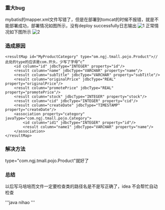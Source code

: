 ### 重大bug

mybatis的mapper.xml文件写错了，但是在部署到tomcat的时候不报错，就是不能部署成功，部署情况如图所示，没有deploy successfully日志输出
![1](https://user-images.githubusercontent.com/34411304/71875263-dc3ea000-315e-11ea-998b-af00e3f6728a.png)
正常情况如下图所示
![2](https://user-images.githubusercontent.com/34411304/71875765-12305400-3160-11ea-82f3-6ad0d3ca7a13.png)

### 造成原因

    <resultMap id="MyProductCategory" type="om.ngj.tmall.pojo.Product">//此处的type的应该是com.开头，少写了字母“c”
        <id column="id" jdbcType="INTEGER" property="id"/>
        <result column="name" jdbcType="VARCHAR" property="name"/>
        <result column="subTitle" jdbcType="VARCHAR" property="subTitle"/>
        <result column="originalPrice" jdbcType="REAL" property="originalPrice"/>
        <result column="promotePrice" jdbcType="REAL" property="promotePrice"/>
        <result column="stock" jdbcType="INTEGER" property="stock"/>
        <result column="cid" jdbcType="INTEGER" property="cid"/>
        <result column="createDate" jdbcType="TIMESTAMP" property="createDate"/>
        <association property="category" javaType="com.ngj.tmall.pojo.Category">
            <id column="id1" jdbcType="INTEGER" property="id"/>
            <result column="name1" jdbcType="VARCHAR" property="name"/>
        </association>
    </resultMap>

### 解决方法
type="com.ngj.tmall.pojo.Product"就好了 

### 总结
以后写马培培而文件一定要检查类的路径名是不是写正确了，idea 不会帮忙自动检查

'''java
nihao
'''

